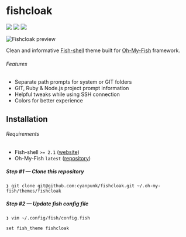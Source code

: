 # fishcloak
![](https://img.shields.io/badge/master-0.0.0-yellow.svg?style=flat-square)
[![](https://img.shields.io/github/issues/cyanpunk/fishcloak.svg?style=flat-square)](https://github.com/cyanpunk/fishcloak/issues)
[![](https://img.shields.io/badge/license-mit-blue.svg?style=flat-square)](http://chevron.mit-license.org)

![Fishcloak preview](https://github.com/cyanpunk/fishcloak/raw/master/screenshot.png "Fishcloak preview")

Clean and informative [Fish-shell](http://fishshell.com/) theme built for [Oh-My-Fish](https://github.com/bpinto/oh-my-fish) framework.

###### Features
- Separate path prompts for system or GIT folders
- GIT, Ruby & Node.js project prompt information
- Helpful tweaks while using SSH connection
- Colors for better experience

## Installation

###### Requirements
- Fish-shell `>= 2.1` ([website](http://fishshell.com))
- Oh-My-Fish `latest` ([repository](https://github.com/bpinto/oh-my-fish))

##### Step #1 — Clone this repository
`❯ git clone git@github.com:cyanpunk/fishcloak.git ~/.oh-my-fish/themes/fishcloak`

##### Step #2 — Update fish config file
`❯ vim ~/.config/fish/config.fish`
```fish
set fish_theme fishcloak
```
